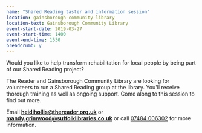 ```yaml
---
name: "Shared Reading taster and information session"
location: gainsborough-community-library
location-text: Gainsborough Community Library
event-start-date: 2019-03-27
event-start-time: 1400
event-end-time: 1530
breadcrumb: y
---
```


Would you like to help transform rehabilitation for local people by being part of our Shared Reading project?

The Reader and Gainsborough Community Library are looking for volunteers to run a Shared Reading group at the library. You'll receive thorough training as well as ongoing support. Come along to this session to find out more.

Email **heidihollis@thereader.org.uk** or **mandy.grimwood@suffolklibraries.co.uk** or call [07484 006302](tel:07484006302) for more information.
